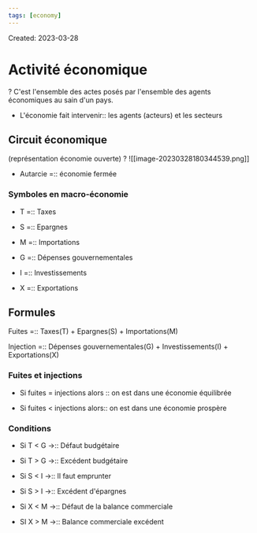 ```yaml
---
tags: [economy]
---
```

Created: 2023-03-28

# Activité économique
?
C'est l'ensemble des actes posés par l'ensemble des agents économiques au sain d'un pays.
<!--SR:!2024-03-17,27,130-->

- L'économie fait intervenir:: les agents (acteurs) et les secteurs
<!--SR:!2024-06-26,136,210-->

## Circuit économique
(représentation économie ouverte)
?
![[image-20230328180344539.png]]
<!--SR:!2024-04-07,40,210-->

- Autarcie =:: économie fermée
<!--SR:!2024-04-12,150,270-->

### Symboles en macro-économie
- T =:: Taxes
<!--SR:!2025-05-10,529,310-->
- S =:: Epargnes
<!--SR:!2025-09-09,613,310-->
- M =:: Importations
<!--SR:!2024-02-28,257,330-->
- G =:: Dépenses gouvernementales
<!--SR:!2025-03-26,498,310-->
- I =:: Investissements
<!--SR:!2025-06-13,554,310-->
- X =:: Exportations
<!--SR:!2024-04-23,300,330-->

## Formules
Fuites =:: Taxes(T) + Epargnes(S) + Importations(M)
<!--SR:!2024-05-03,184,230-->
Injection =:: Dépenses gouvernementales(G) + Investissements(I) + Exportations(X)
<!--SR:!2024-03-12,58,201-->

### Fuites et injections
- Si fuites = injections alors :: on est dans une économie équilibrée
<!--SR:!2024-03-25,231,270-->
- Si fuites < injections alors:: on est dans une économie prospère
<!--SR:!2024-03-27,231,270-->

### Conditions
- Si T < G $\rightarrow$:: Défaut budgétaire
<!--SR:!2025-03-06,402,230-->
- Si T > G $\rightarrow$:: Excédent budgétaire
<!--SR:!2025-02-27,424,250-->
- Si S < I $\rightarrow$:: Il faut emprunter
<!--SR:!2024-06-04,244,230-->
- Si S > I $\rightarrow$:: Excédent d'épargnes
<!--SR:!2024-09-01,315,250-->
- Si X < M $\rightarrow$:: Défaut de la balance commerciale
<!--SR:!2024-10-19,344,250-->
- SI X > M $\rightarrow$:: Balance commerciale excédent
<!--SR:!2024-07-04,279,250-->
